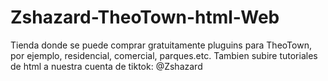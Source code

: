 # Zshazard-TheoTown-html-Web
Tienda donde se puede comprar gratuitamente pluguins para TheoTown, por ejemplo, residencial, comercial, parques.etc. Tambien subire tutoriales de html a nuestra cuenta de tiktok: @Zshazard
